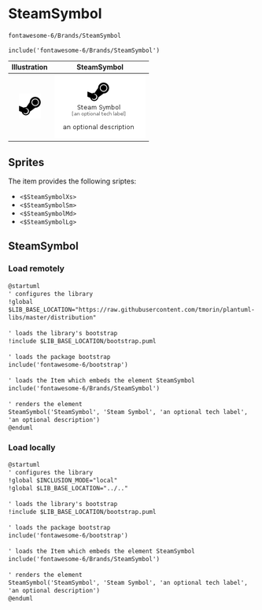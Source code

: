 # SteamSymbol


```text
fontawesome-6/Brands/SteamSymbol
```

```text
include('fontawesome-6/Brands/SteamSymbol')
```



| Illustration | SteamSymbol |
| :---: | :---: |
| ![illustration for Illustration](../../fontawesome-6/Brands/SteamSymbol.png) | ![illustration for SteamSymbol](../../fontawesome-6/Brands/SteamSymbol.Local.png) |



## Sprites
The item provides the following sriptes:

- `<$SteamSymbolXs>`
- `<$SteamSymbolSm>`
- `<$SteamSymbolMd>`
- `<$SteamSymbolLg>`





## SteamSymbol

### Load remotely
```plantuml
@startuml
' configures the library
!global $LIB_BASE_LOCATION="https://raw.githubusercontent.com/tmorin/plantuml-libs/master/distribution"

' loads the library's bootstrap
!include $LIB_BASE_LOCATION/bootstrap.puml

' loads the package bootstrap
include('fontawesome-6/bootstrap')

' loads the Item which embeds the element SteamSymbol
include('fontawesome-6/Brands/SteamSymbol')

' renders the element
SteamSymbol('SteamSymbol', 'Steam Symbol', 'an optional tech label', 'an optional description')
@enduml
```

### Load locally
```plantuml
@startuml
' configures the library
!global $INCLUSION_MODE="local"
!global $LIB_BASE_LOCATION="../.."

' loads the library's bootstrap
!include $LIB_BASE_LOCATION/bootstrap.puml

' loads the package bootstrap
include('fontawesome-6/bootstrap')

' loads the Item which embeds the element SteamSymbol
include('fontawesome-6/Brands/SteamSymbol')

' renders the element
SteamSymbol('SteamSymbol', 'Steam Symbol', 'an optional tech label', 'an optional description')
@enduml
```

